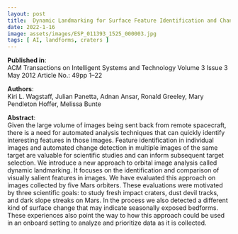 ```yaml
---
layout: post
title:  Dynamic Landmarking for Surface Feature Identification and Change Detection
date: 2022-1-16
image: assets/images/ESP_011393_1525_000003.jpg
tags: [ AI, landforms, craters ]
---
```


**Published in**:   
ACM Transactions on Intelligent Systems and Technology Volume 3 Issue 3 May 2012 Article No.: 49pp 1–22

**Authors**:   
Kiri L. Wagstaff, Julian Panetta, Adnan Ansar, Ronald Greeley, Mary Pendleton Hoffer, Melissa Bunte

**Abstract**:   
Given the large volume of images being sent back from remote spacecraft, there is a need for automated analysis techniques that can quickly identify interesting features in those images. Feature identification in individual images and automated change detection in multiple images of the same target are valuable for scientific studies and can inform subsequent target selection. We introduce a new approach to orbital image analysis called dynamic landmarking. It focuses on the identification and comparison of visually salient features in images. We have evaluated this approach on images collected by five Mars orbiters. These evaluations were motivated by three scientific goals: to study fresh impact craters, dust devil tracks, and dark slope streaks on Mars. In the process we also detected a different kind of surface change that may indicate seasonally exposed bedforms. These experiences also point the way to how this approach could be used in an onboard setting to analyze and prioritize data as it is collected.
